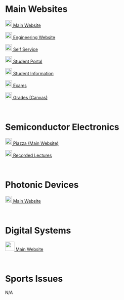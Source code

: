 # Main Websites
<p><img src="https://cdn.vox-cdn.com/thumbor/FGgViEqt2ML--Uxw1Pu6Gw4rV8o=/0x0:800x400/1200x800/filters:focal(336x136:464x264)/cdn.vox-cdn.com/uploads/chorus_image/image/56187479/DHNkdRfXoAEp2VD.0.jpg" width="22" height="22"><a href="https://illinois.edu/" target="_blank"> Main Website</a></p>
<p><img src="https://cdn.vox-cdn.com/thumbor/FGgViEqt2ML--Uxw1Pu6Gw4rV8o=/0x0:800x400/1200x800/filters:focal(336x136:464x264)/cdn.vox-cdn.com/uploads/chorus_image/image/56187479/DHNkdRfXoAEp2VD.0.jpg" width="22" height="22"><a href="https://grainger.illinois.edu/" target="_blank"> Engineering Website</a></p>
<p><img src="https://cdn.vox-cdn.com/thumbor/FGgViEqt2ML--Uxw1Pu6Gw4rV8o=/0x0:800x400/1200x800/filters:focal(336x136:464x264)/cdn.vox-cdn.com/uploads/chorus_image/image/56187479/DHNkdRfXoAEp2VD.0.jpg" width="22" height="22"><a href="https://apps.uillinois.edu/selfservice/" target="_blank"> Self Service</a></p>
<p><img src="https://cdn.vox-cdn.com/thumbor/FGgViEqt2ML--Uxw1Pu6Gw4rV8o=/0x0:800x400/1200x800/filters:focal(336x136:464x264)/cdn.vox-cdn.com/uploads/chorus_image/image/56187479/DHNkdRfXoAEp2VD.0.jpg" width="22" height="22"><a href="https://student.myillini.illinois.edu/" target="_blank"> Student Portal</a></p>
<p><img src="https://cdn.vox-cdn.com/thumbor/FGgViEqt2ML--Uxw1Pu6Gw4rV8o=/0x0:800x400/1200x800/filters:focal(336x136:464x264)/cdn.vox-cdn.com/uploads/chorus_image/image/56187479/DHNkdRfXoAEp2VD.0.jpg" width="22" height="22"><a href="https://my.ece.illinois.edu/" target="_blank"> Student Information</a></p>
<p><img src="https://cdn.vox-cdn.com/thumbor/FGgViEqt2ML--Uxw1Pu6Gw4rV8o=/0x0:800x400/1200x800/filters:focal(336x136:464x264)/cdn.vox-cdn.com/uploads/chorus_image/image/56187479/DHNkdRfXoAEp2VD.0.jpg" width="22" height="22"><a href="https://cbtf.engr.illinois.edu/sched/user/979886" target="_blank"> Exams</a></p>
<p><img src="https://cdn.vox-cdn.com/thumbor/FGgViEqt2ML--Uxw1Pu6Gw4rV8o=/0x0:800x400/1200x800/filters:focal(336x136:464x264)/cdn.vox-cdn.com/uploads/chorus_image/image/56187479/DHNkdRfXoAEp2VD.0.jpg" width="22" height="22"><a href="https://canvas.illinois.edu/" target="_blank"> Grades (Canvas)</a></p>

<br>

# Semiconductor Electronics
<p><img src="https://thenfapost.com/wp-content/uploads/2020/09/Semiconductor-Equipment.jpeg" width="22" height="22"><a href="https://piazza.com/class/l6thh2fgddf3ku" target="_blank"> Piazza (Main Website)</a></p>
<p><img src="https://thenfapost.com/wp-content/uploads/2020/09/Semiconductor-Equipment.jpeg" width="22" height="22"><a href="https://mediaspace.illinois.edu/createdby/eyJpdiI6InZmNWdSUGRaZUF3UU9IeldhVmZwRGc9PSIsInZhbHVlIjoia0laVVFqalVaSWZ2cWZnMG9HNldmUT09IiwibWFjIjoiMTYyYTM0N2VkMWE4ZGM4ZDU5NjQ5ZjlhZWJmNDVjOGVkYzc0ZDI4NTI5YzQwYTAwYjliMDcyZTA3Y2Y5OGMzMSJ9" target="_blank"> Recorded Lectures</a></p>

<br>

# Photonic Devices
<p><img src="https://www.eejournal.com/wp-content/uploads/2017/10/20171023-BM--1200x1200.jpg" width="22" height="22"><a href="https://wiki.illinois.edu/wiki/display/ECE304FA22/ECE304+Introduction+to+Photonics+Fall+2022+Home" target="_blank"> Main Website</a></p>

<br>

# Digital Systems
<p><img src="https://static.electronicsweekly.com/wp-content/uploads/2018/05/10084400/Figure-1-ACH_SPEEDCORE.jpg" width="30" height="30"><a href="https://wiki.illinois.edu/wiki/pages/viewpage.action?spaceKey=ECE385FA22&title=Home" target="_blank"> Main Website</a></p>

<br>

# Sports Issues
N/A



<br>
<br>
<br>
<br>
<br>

